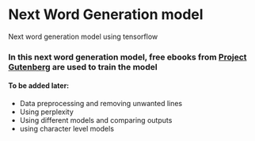 # Next Word Generation model

Next word generation model using tensorflow
### In this next word generation model, free ebooks from [Project Gutenberg](https://www.gutenberg.org/) are used to train the model

#### To be added later:
- Data preprocessing and removing unwanted lines
- Using perplexity
- Using different models and comparing outputs
- using character level models
